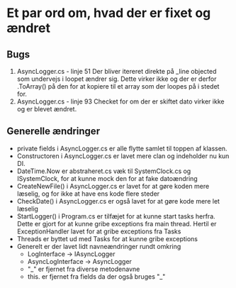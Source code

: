 # Et par ord om, hvad der er fixet og ændret
## Bugs
1. AsyncLogger.cs - linje 51
   Der bliver itereret direkte på _line objected som undervejs i loopet ændrer sig. Dette virker ikke og der er derfor .ToArray() på den for at kopiere til et array som der loopes på i stedet for.
2. AsyncLogger.cs - linje 93
   Checket for om der er skiftet dato virker ikke og er blevet ændret.

## Generelle ændringer
* private fields i AsyncLogger.cs er alle flytte samlet til toppen af klassen.
* Constructoren i AsyncLogger.cs er lavet mere clan og indeholder nu kun DI.
* DateTime.Now er abstraheret.cs væk til SystemClock.cs og ISystemClock, for at kunne mock den for at fake datoændring
* CreateNewFile() i AsyncLogger.cs er lavet for at gøre koden mere læselig, og for ikke at have ens kode flere steder
* CheckDate() i AsyncLogger.cs er også lavet for at gøre kode mere let læselig
* StartLogger() i Program.cs er tilfæjet for at kunne start tasks herfra. Dette er gjort for at kunne gribe exceptions fra main thread. Hertil er ExceptionHandler lavet for at gribe exceptions fra Tasks
* Threads er byttet ud med Tasks for at kunne gribe exceptions
* Generelt er der lavet lidt navneændringer rundt omkring
  - LogInterface -> IAsyncLogger
  - AsyncLogInterface -> AsyncLogger
  - "_" er fjernet fra diverse metodenavne
  - this. er fjernet fra fields da der også bruges "_"
